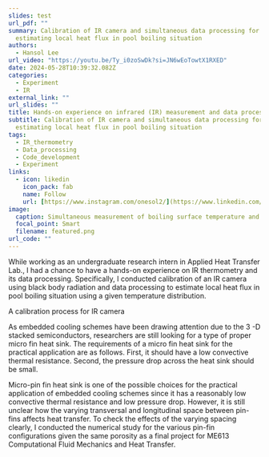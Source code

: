 ```yaml
---
slides: test
url_pdf: ""
summary: Calibration of IR camera and simultaneous data processing for
  estimating local heat flux in pool boiling situation
authors:
  - Hansol Lee
url_video: "https://youtu.be/Ty_i0zoSwDk?si=JN6wEoTowtX1RXED"
date: 2024-05-28T10:39:32.082Z
categories:
  - Experiment
  - IR
external_link: ""
url_slides: ""
title: Hands-on experience on infrared (IR) measurement and data processing
subtitle: Calibration of IR camera and simultaneous data processing for
  estimating local heat flux in pool boiling situation
tags:
  - IR_thermometry
  - Data_processing
  - Code_development
  - Experiment
links:
  - icon: likedin
    icon_pack: fab
    name: Follow
    url: [https://www.instagram.com/onesol2/](https://www.linkedin.com/in/hansollee-research/)
image:
  caption: Simultaneous measurement of boiling surface temperature and heat flux
  focal_point: Smart
  filename: featured.png
url_code: ""
---
```

W﻿hile working as an undergraduate research intern in Applied Heat Transfer Lab., I had a chance to have a hands-on experience on IR thermometry and its data processing. Specifically, I conducted calibration of an IR camera using black body radiation and data processing to estimate local heat flux in pool boiling situation using a given temperature distribution.

A﻿ calibration process for IR camera




As embedded cooling schemes have been drawing attention due to the 3 -D stacked semiconductors, researchers are still looking for a type of proper micro fin heat sink. The requirements of a micro fin heat sink for the practical application are as follows. First, it should have a low convective thermal resistance. Second, the pressure drop across the heat sink should be small.

Micro-pin fin heat sink is one of the possible choices for the practical application of embedded cooling schemes since it has a reasonably low convective thermal resistance and low pressure drop. However, it is still unclear how the varying transversal and longitudinal space between pin-fins affects heat transfer. To check the effects of the varying spacing clearly, I conducted the numerical study for the various pin-fin configurations given the same porosity as a final project for ME613 Computational Fluid Mechanics and Heat Transfer.
